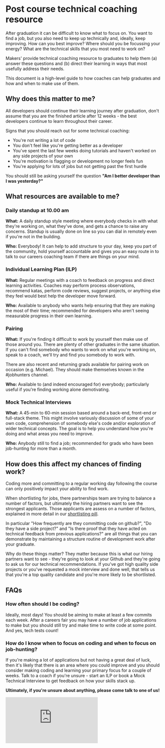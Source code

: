 # Post course technical coaching resource

After graduation it can be difficult to know what to focus on. You want to find a job, but you also need to keep up technically and, ideally, keep improving. How can you best improve? Where should you be focussing your energy? What are the technical skills that you most need to work on?

Makers' provide technical coaching resource to graduates to help them (a) answer these questions and (b) direct their learning in ways that most usefully address their needs.

This document is a high-level guide to how coaches can help graduates and how and when to make use of them.

## Why does this matter to me?

All developers should continue their learning journey after graduation, don't assume that you are the finished article after 12 weeks - the best developers continue to learn throughout their career.

Signs that you should reach out for some technical coaching:
- You're not writing a lot of code
- You don't feel like you're getting better as a developer
- You've spent the last few weeks doing tutorials and haven't worked on any side projects of your own  
- You're motivation is flagging or development no longer feels fun
- You're applying for lots of jobs but not getting past the first hurdle

You should still be asking yourself the question **"Am I better developer than I was yesterday?"**

## What resources are available to me?

### Daily standup at 10.00 am

**What:** A daily standup style meeting where everybody checks in with what they're working on, what they've done, and gets a chance to raise any concerns. Standup is usually done on line so you can dial in remotely even if you're not in the building.

**Who:** Everybody! It can help to add structure to your day, keep you part of the community, hold yourself accountable and gives you an easy route in to talk to our careers coaching team if there are things on your mind.  

### Individual Learning Plan (ILP)

**What:** Regular meetings with a coach to feedback on progress and direct learning activities. Coaches may perform process observations, recommend katas, perform code reviews, suggest projects, or anything else they feel would best help the developer move forward.

**Who:** Available to anybody who wants help ensuring that they are making the most of their time; recommended for developers who aren't seeing measurable progress in their own learning.

### Pairing

**What:** If you're finding it difficult to work by yourself then make use of those around you. There are plenty of other graduates in the same situation. If you can't find somebody who wants to work on what you're working on, speak to a coach, we'll try and find you somebody to work with.

There are also recent and returning grads available for pairing work on occasion (e.g. Michael). They should make themselves known in the #jobhunters channel.

**Who:** Available to (and indeed encouraged for) everybody; particularly useful if you're finding working alone demotivating.

### Mock Technical Interviews

**What:** A 45-min to 60-min session based around a back-end, front-end or full-stack theme. This might involve variously discussion of some of your own code, comprehension of somebody else's code and/or exploration of wider technical concepts. The goal is to help you understand how you're doing and what areas you need to improve.

**Who:** Anybody still to find a job; recommended for grads who have been job-hunting for more than a month.


## How does this affect my chances of finding work?

Coding more and committing to a regular working day following the course can only positively impact your ability to find work.

When shortlisting for jobs, there partnerships team are trying to balance a number of factors, but ultimately the hiring partners want to see the strongest applicants. Those applicants are assess on a number of factors, explained in more detail in our [shortlisting pill](https://github.com/makersacademy/jobhunters/blob/master/careers/shortlisting.md).

In particular "How frequently are they committing code on github?", "Do they have a side project?" and "Is there proof that they have acted on technical feedback from previous applications?" are all things that you can demonstrate by maintaining a structure routine of development work after your graduate.

Why do these things matter? They matter because this is what our hiring partners want to see - they're going to look at your Github and they're going to ask us for our technical recommendations. If you've got high quality side projects or you've requested a mock interview and done well, that tells us that you're a top quality candidate and you're more likely to be shortlisted. 

## FAQs

### How often should I be coding?
Ideally, most days! You should be aiming to make at least a few commits each week. After a careers fair you may have a number of job applications to make but you should still try and make time to write code at some point. And yes, tech tests count!

### How do I know when to focus on coding and when to focus on job-hunting?
If you're making a lot of applications but not having a great deal of luck, then it's likely that there is an area where you could improve and you should consider making coding and learning your primary focus for a couple of weeks. Talk to a coach if you're unsure - start an ILP or book a Mock Technical Interview to get feedback on how your skills stack up.

**Ultimately, if you're unsure about anything, please come talk to one of us!**


![Tracking pixel](https://githubanalytics.herokuapp.com/course/pills/post-course-technical-coaching.md)
